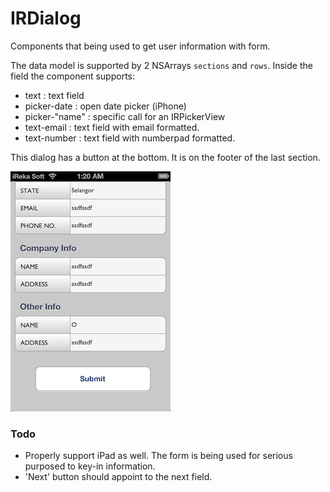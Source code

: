 # IRDialog

Components that being used to get user information with form. 

The data model is supported by 2 NSArrays `sections` and `rows`. Inside the field the component supports:

* text : text field
* picker-date : open date picker (iPhone)
* picker-"name" : specific call for an IRPickerView
* text-email : text field with email formatted.
* text-number : text field with numberpad formatted.

This dialog has a button at the bottom. It is on the footer of the last section.

![](shot1.png)

### Todo 

* Properly support iPad as well. The form is being used for serious purposed to key-in information.
* 'Next' button should appoint to the next field.